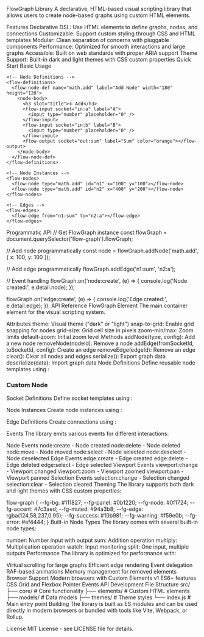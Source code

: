 FlowGraph Library
A declarative, HTML-based visual scripting library that allows users to create node-based graphs using custom HTML elements.

Features
Declarative DSL: Use HTML elements to define graphs, nodes, and connections
Customizable: Support custom styling through CSS and HTML templates
Modular: Clean separation of concerns with pluggable components
Performance: Optimized for smooth interactions and large graphs
Accessible: Built on web standards with proper ARIA support
Theme Support: Built-in dark and light themes with CSS custom properties
Quick Start
Basic Usage
<!DOCTYPE html>
<html>
<head>
  <link rel="stylesheet" href="src/themes/dark.css">
  <script type="module" src="src/index.js"></script>
</head>
<body>
  <flow-graph theme="dark" snap-to-grid grid-size="20">
    <!-- Background -->
    <flow-background type="grid" color="#444" />
    
    <!-- Node Definitions -->
    <flow-definitions>
      <flow-node-def name="math.add" label="Add Node" width="180" height="120">
        <node-body>
          <h3 slot="title">➕ Add</h3>
          <flow-input socket="in:a" label="A">
            <input type="number" placeholder="0" />
          </flow-input>
          <flow-input socket="in:b" label="B">
            <input type="number" placeholder="0" />
          </flow-input>
          <flow-output socket="out:sum" label="Sum" color="orange"></flow-output>
        </node-body>
      </flow-node-def>
    </flow-definitions>
    
    <!-- Node Instances -->
    <flow-nodes>
      <flow-node type="math.add" id="n1" x="100" y="100"></flow-node>
      <flow-node type="math.add" id="n2" x="400" y="200"></flow-node>
    </flow-nodes>
    
    <!-- Edges -->
    <flow-edges>
      <flow-edge from="n1:sum" to="n2:a"></flow-edge>
    </flow-edges>
  </flow-graph>
</body>
</html>
Programmatic API
// Get FlowGraph instance
const flowGraph = document.querySelector('flow-graph').flowGraph;

// Add node programmatically
const node = flowGraph.addNode('math.add', { x: 100, y: 100 });

// Add edge programmatically
flowGraph.addEdge('n1:sum', 'n2:a');

// Event handling
flowGraph.on('node:create', (e) => {
  console.log('Node created:', e.detail.node);
});

flowGraph.on('edge:create', (e) => {
  console.log('Edge created:', e.detail.edge);
});
API Reference
FlowGraph Element
The main container element for the visual scripting system.

Attributes
theme: Visual theme ("dark" or "light")
snap-to-grid: Enable grid snapping for nodes
grid-size: Grid cell size in pixels
zoom-min/max: Zoom limits
default-zoom: Initial zoom level
Methods
addNode(type, config): Add a new node
removeNode(nodeId): Remove a node
addEdge(fromSocketId, toSocketId, config): Create an edge
removeEdge(edgeId): Remove an edge
clear(): Clear all nodes and edges
serialize(): Export graph data
deserialize(data): Import graph data
Node Definitions
Define reusable node templates using <flow-node-def>:

<flow-node-def name="custom.node" label="Custom Node" width="200" height="150">
  <node-body>
    <h3 slot="title">Custom Node</h3>
    <flow-input socket="in:data" label="Data" type="string"></flow-input>
    <flow-output socket="out:result" label="Result" color="green"></flow-output>
  </node-body>
</flow-node-def>
Socket Definitions
Define socket templates using <flow-socket-def>:

<flow-socket-def name="number" color="blue" shape="circle" size="14"></flow-socket-def>
<flow-socket-def name="boolean" color="purple" shape="square" size="12"></flow-socket-def>
Node Instances
Create node instances using <flow-node>:

<flow-node type="custom.node" id="node1" x="100" y="100" selected></flow-node>
Edge Definitions
Create connections using <flow-edge>:

<flow-edge from="node1:result" to="node2:data" color="green" width="3" animated="dashed"></flow-edge>
Events
The library emits various events for different interactions:

Node Events
node:create - Node created
node:delete - Node deleted
node:move - Node moved
node:select - Node selected
node:deselect - Node deselected
Edge Events
edge:create - Edge created
edge:delete - Edge deleted
edge:select - Edge selected
Viewport Events
viewport:change - Viewport changed
viewport:zoom - Viewport zoomed
viewport:pan - Viewport panned
Selection Events
selection:change - Selection changed
selection:clear - Selection cleared
Theming
The library supports both dark and light themes with CSS custom properties:

flow-graph {
  --fg-bg: #111827;
  --fg-panel: #0b1220;
  --fg-node: #0f1724;
  --fg-accent: #7c3aed;
  --fg-muted: #94a3b8;
  --fg-edge: rgba(124,58,237,0.95);
  --fg-success: #10b981;
  --fg-warning: #f59e0b;
  --fg-error: #ef4444;
}
Built-in Node Types
The library comes with several built-in node types:

number: Number input with output
sum: Addition operation
multiply: Multiplication operation
watch: Input monitoring
split: One input, multiple outputs
Performance
The library is optimized for performance with:

Virtual scrolling for large graphs
Efficient edge rendering
Event delegation
RAF-based animations
Memory management for removed elements
Browser Support
Modern browsers with Custom Elements v1
ES6+ features
CSS Grid and Flexbox
Pointer Events API
Development
File Structure
src/
├── core/           # Core functionality
├── elements/       # Custom HTML elements
├── models/         # Data models
├── themes/         # Theme styles
└── index.js        # Main entry point
Building
The library is built as ES modules and can be used directly in modern browsers or bundled with tools like Vite, Webpack, or Rollup.

License
MIT License - see LICENSE file for details.